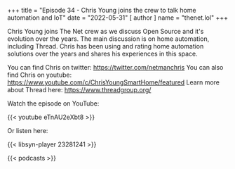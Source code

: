 +++
title = "Episode 34 - Chris Young joins the crew to talk home automation and IoT"
date = "2022-05-31"
[ author ]
  name = "thenet.lol"
+++

Chris Young joins The Net crew as we discuss Open Source and it's evolution
over the years. The main discussion is on home automation, including Thread.
Chris has been using and rating home automation solutions over the years and
shares his experiences in this space.

You can find Chris on twitter: https://twitter.com/netmanchris
You can also find Chris on youtube: https://www.youtube.com/c/ChrisYoungSmartHome/featured
Learn more about Thread here: https://www.threadgroup.org/

Watch the episode on YouTube:

{{< youtube eTnAU2eXbt8 >}}

Or listen here:

{{< libsyn-player 23281241 >}}

{{< podcasts >}}
